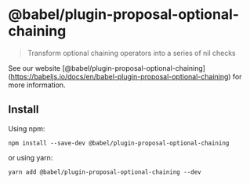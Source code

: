 <span class="citation" data-cites="babel/plugin-proposal-optional-chaining">@babel/plugin-proposal-optional-chaining</span>
===========================================================================================================================

> Transform optional chaining operators into a series of nil checks

See our website <span class="citation" data-cites="babel/plugin-proposal-optional-chaining">\[@babel/plugin-proposal-optional-chaining\]</span>(https://babeljs.io/docs/en/babel-plugin-proposal-optional-chaining) for more information.

Install
-------

Using npm:

    npm install --save-dev @babel/plugin-proposal-optional-chaining

or using yarn:

    yarn add @babel/plugin-proposal-optional-chaining --dev
